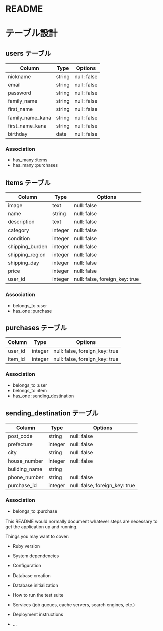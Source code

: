 # README

# テーブル設計

## users テーブル

| Column           | Type    | Options     |
| ---------------- | ------  | ----------- |
| nickname         | string  | null: false |
| email            | string  | null: false |
| password         | string  | null: false |
| family_name      | string  | null: false |
| first_name       | string  | null: false |
| family_name_kana | string  | null: false |
| first_name_kana  | string  | null: false |
| birthday         | date    | null: false |

### Association

- has_many :items
- has_many :purchases


## items テーブル

| Column           | Type    | Options                        |
| -----------------| ------- | -------------------------------|
| image            | text    | null: false                    |
| name             | string  | null: false                    |
| description      | text    | null: false                    |
| category         | integer | null: false                    |
| condition        | integer | null: false                    |
| shipping_burden  | integer | null: false                    |
| shipping_region  | integer | null: false                    |
| shipping_day     | integer | null: false                    |
| price            | integer | null: false                    |
| user_id          | integer | null: false, foreign_key: true |

### Association

- belongs_to :user
- has_one :purchase

## purchases テーブル

| Column  | Type    | Options                        |
| --------| ------- | ------------------------------ |
| user_id | integer | null: false, foreign_key: true |
| item_id | integer | null: false, foreign_key: true |

### Association

- belongs_to :user
- belongs_to :item
- has_one :sending_destination

## sending_destination テーブル

| Column        | Type    | Options                        |
| --------------| ------- | ------------------------------ |
| post_code     | string  | null: false                    |
| prefecture    | integer  | null: false                    |
| city          | string  | null: false                    |
| house_number  | integer | null: false                    |
| building_name | string  |                                |
| phone_number  | string  | null: false                    |
| purchase_id   | integer | null: false, foreign_key: true |

### Association

- belongs_to :purchase



This README would normally document whatever steps are necessary to get the
application up and running.

Things you may want to cover:

* Ruby version

* System dependencies

* Configuration

* Database creation

* Database initialization

* How to run the test suite

* Services (job queues, cache servers, search engines, etc.)

* Deployment instructions

* ...

